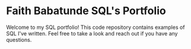# Faith Babatunde SQL's Portfolio

Welcome to my SQL portfolio! This code repository contains examples of SQL I've written. Feel free to take a look and reach out if you have any questions.
